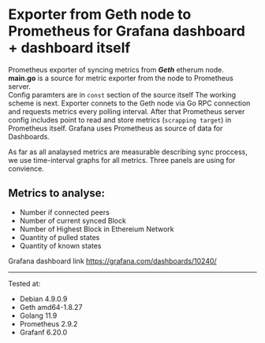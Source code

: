 # Exporter from Geth node to Prometheus for Grafana dashboard + dashboard itself


Prometheus exporter of syncing metrics from ***Geth*** etherum node.  
**main.go** is a source for metric exporter from the node to Prometheus server.  
Config paramters  are in `const` section of the source itself
The working scheme is next. 
Exporter connets to the Geth node via Go RPC connection and requests metrics every polling interval. After that Prometheus server config includes point to read and store metrics (`scrapping target`) in Prometheus itself. Grafana uses Prometheus as source of data for Dashboards.

As far as all analaysed metrics are measurable describing sync proccess, we use time-interval graphs for all metrics.
Three panels are using for convience.



##  Metrics to analyse:

 - Number if connected peers
 - Number of current synced Block
 - Number of Highest Block in Ethereium Network
 - Quantity of pulled states
 - Quantity of known states




Grafana dashboard link https://grafana.com/dashboards/10240/

***

Tested at:
* Debian 4.9.0.9
* Geth amd64-1.8.27 
* Golang 11.9
* Prometheus 2.9.2
* Grafanf 6.20.0